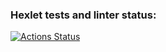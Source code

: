 ### Hexlet tests and linter status:
[![Actions Status](https://github.com/sulianova/frontend-project-11/workflows/hexlet-check/badge.svg)](https://github.com/sulianova/frontend-project-11/actions)